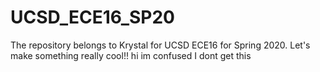 # UCSD_ECE16_SP20
The repository belongs to Krystal for UCSD ECE16 for Spring 2020.
Let's make something really cool!!
hi im confused
I dont get this
